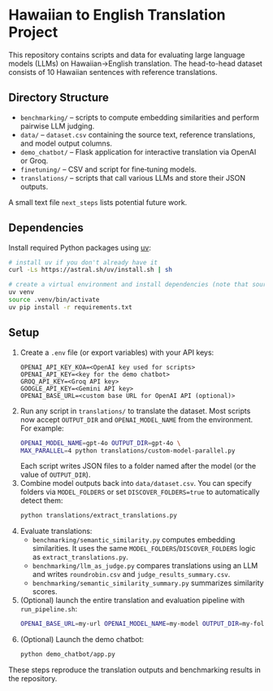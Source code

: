 # Hawaiian to English Translation Project

This repository contains scripts and data for evaluating large language models (LLMs) on Hawaiian→English translation. The head-to-head dataset consists of 10 Hawaiian sentences with reference translations.

## Directory Structure

- `benchmarking/` – scripts to compute embedding similarities and perform pairwise LLM judging.
- `data/` – `dataset.csv` containing the source text, reference translations, and model output columns.
- `demo_chatbot/` – Flask application for interactive translation via OpenAI or Groq.
- `finetuning/` – CSV and script for fine‑tuning models.
- `translations/` – scripts that call various LLMs and store their JSON outputs.

A small text file `next_steps` lists potential future work.

## Dependencies

Install required Python packages using [uv](https://github.com/astral-sh/uv):

```bash
# install uv if you don't already have it
curl -Ls https://astral.sh/uv/install.sh | sh

# create a virtual environment and install dependencies (note that sourcing the .venv is required in case you also use conda)
uv venv
source .venv/bin/activate
uv pip install -r requirements.txt
```

## Setup

1. Create a `.env` file (or export variables) with your API keys:
   ```
   OPENAI_API_KEY_KOA=<OpenAI key used for scripts>
   OPENAI_API_KEY=<key for the demo chatbot>
   GROQ_API_KEY=<Groq API key>
   GOOGLE_API_KEY=<Gemini API key>
   OPENAI_BASE_URL=<custom base URL for OpenAI API (optional)>
   ```
2. Run any script in `translations/` to translate the dataset. Most scripts now
   accept `OUTPUT_DIR` and `OPENAI_MODEL_NAME` from the environment. For example:
   ```bash
   OPENAI_MODEL_NAME=gpt-4o OUTPUT_DIR=gpt-4o \
   MAX_PARALLEL=4 python translations/custom-model-parallel.py
   ```
   Each script writes JSON files to a folder named after the model (or the value
   of `OUTPUT_DIR`).
3. Combine model outputs back into `data/dataset.csv`. You can specify folders
   via `MODEL_FOLDERS` or set `DISCOVER_FOLDERS=true` to automatically detect
   them:
   ```bash
   python translations/extract_translations.py
   ```
4. Evaluate translations:
   - `benchmarking/semantic_similarity.py` computes embedding similarities. It uses the same `MODEL_FOLDERS`/`DISCOVER_FOLDERS` logic as `extract_translations.py`.
   - `benchmarking/llm_as_judge.py` compares translations using an LLM and writes `roundrobin.csv` and `judge_results_summary.csv`.
   - `benchmarking/semantic_similarity_summary.py` summarizes similarity scores.
5. (Optional) launch the entire translation and evaluation pipeline with
   `run_pipeline.sh`:
   ```bash
   OPENAI_BASE_URL=my-url OPENAI_MODEL_NAME=my-model OUTPUT_DIR=my-folder ./run_pipeline.sh
   ```
6. (Optional) Launch the demo chatbot:
   ```bash
   python demo_chatbot/app.py
   ```

These steps reproduce the translation outputs and benchmarking results in the repository.
